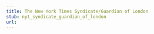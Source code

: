 ```yaml
---
title: The New York Times Syndicate/Guardian of London
stub: nyt_syndicate_guardian_of_london
url: 
---
```

